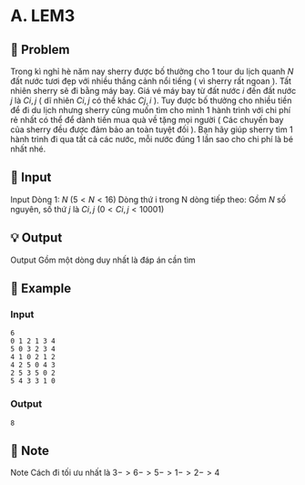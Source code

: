 # A. LEM3

## 📖 Problem

Trong kì nghỉ hè năm nay sherry được bố thưởng cho
$1$
tour du lịch quanh
$N$
đất nước tươi đẹp với nhiều thắng cảnh nổi tiếng ( vì sherry rất ngoan ). Tất nhiên sherry sẽ đi bằng máy bay.
Giá vé máy bay từ đất nước
$i$
đến đất nước
$j$
là
$Ci,j$
( dĩ nhiên
$Ci,j$
có thể khác
$Cj,i$
). Tuy được bố thưởng cho nhiều tiền để đi du lịch nhưng sherry cũng muốn tìm cho mình
$1$
hành trình với chi phí rẻ nhất có thể để dành tiền mua quà về tặng mọi người ( Các chuyến bay của sherry đều được đảm bảo an toàn tuyệt đối ).
Bạn hãy giúp sherry tìm
$1$
hành trình đi qua tất cả các nước, mỗi nước đúng
$1$
lần sao cho chi phí là bé nhất nhé.


## 🧩 Input

Input
Dòng 1:
$N$
$(5 <N< 16)$
Dòng thứ i trong N dòng tiếp theo: Gồm
$N$
số nguyên, số thứ
$j$
là
$Ci,j$
$(0 <Ci,j< 10001)$


## 💡 Output

Output
Gồm một dòng duy nhất là đáp án cần tìm


## 🧠 Example

### Input

```text
6
0 1 2 1 3 4
5 0 3 2 3 4
4 1 0 2 1 2
4 2 5 0 4 3
2 5 3 5 0 2
5 4 3 3 1 0
```

### Output

```text
8
```



## 📝 Note

Note
Cách đi tối ưu nhất là
$3 -  > 6 -  > 5 -  > 1 -  > 2 -  > 4$

